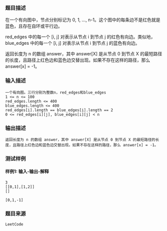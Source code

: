 ### 题目描述

在一个有向图中，节点分别标记为 0, 1, ..., n-1。这个图中的每条边不是红色就是蓝色，且存在自环或平行边。

red_edges 中的每一个 [i, j] 对表示从节点 i 到节点 j 的红色有向边。类似地，blue_edges 中的每一个 [i, j] 对表示从节点 i 到节点 j 的蓝色有向边。

返回长度为 n 的数组 answer，其中 answer[X] 是从节点 0 到节点 X 的最短路径的长度，且路径上红色边和蓝色边交替出现。如果不存在这样的路径，那么 answer[x] = -1。

### 输入描述

```
一个有向图。三行分别为整数n，red_edges和blue_edges
1 <= n <= 100
red_edges.length <= 400
blue_edges.length <= 400
red_edges[i].length == blue_edges[i].length == 2
0 <= red_edges[i][j], blue_edges[i][j] < n
```
### 输出描述

```
返回长度为 n 的数组 answer，其中 answer[X] 是从节点 0 到节点 X 的最短路径的长度，且路径上红色边和蓝色边交替出现。如果不存在这样的路径，那么 answer[x] = -1。
```

### 测试样例
#### 样例1: 输入-输出-解释
```
3
[[0,1],[1,2]]
[]
```
```
[0,1,-1]
```
### 题目来源  
`LeetCode`